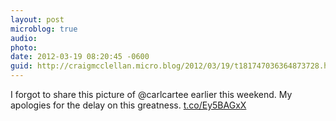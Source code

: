 ```yaml
---
layout: post
microblog: true
audio: 
photo: 
date: 2012-03-19 08:20:45 -0600
guid: http://craigmcclellan.micro.blog/2012/03/19/t181747036364873728.html
---
```

I forgot to share this picture of @carlcartee earlier this weekend. My apologies for the delay on this greatness. [t.co/Ey5BAGxX](http://t.co/Ey5BAGxX)
